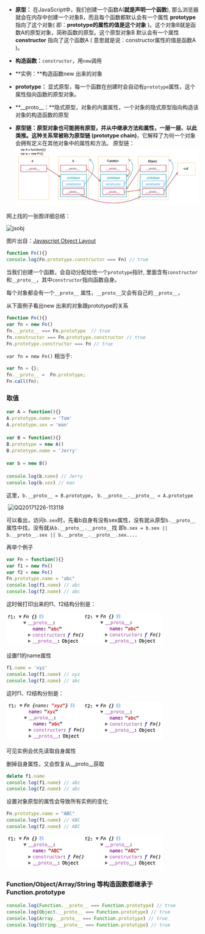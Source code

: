- **原型：** 在JavaScript中，我们创建一个函数A(**就是声明一个函数**), 那么浏览器就会在内存中创建一个对象B，而且每个函数都默认会有一个属性 **prototype** 指向了这个对象( 即：**prototype的属性的值是这个对象** )。这个对象B就是函数A的原型对象，简称函数的原型。这个原型对象B 默认会有一个属性 **constructor** 指向了这个函数A ( 意思就是说：constructor属性的值是函数A )。
- **构造函数：**`constructor`，用`new`调用
- **实例：**构造函数new 出来的对象


- **prototype：** 显式原型，每一个函数在创建时会自动有`prototype`属性，这个属性指向函数的原型对象。
- **\_\_proto\_\_：**隐式原型，对象的内置属性，一个对象的隐式原型指向构造该对象的构造函数的原型
- **原型链：**原型对象也可能拥有原型，并从中继承方法和属性，一层一层、以此类推。这种关系常被称为**原型链 (prototype chain)**，它解释了为何一个对象会拥有定义在其他对象中的属性和方法。
  原型链：
  ![](https://raw.githubusercontent.com/funyaliga/posts/master/img/prototype_chain.png)



网上找的一张图详细总结： 

![jsobj](/Users/junli/work/fun/posts/old/img/jsobj.jpg)

图片出自：[Javascript Object Layout](http://www.mollypages.org/tutorials/js.mp)



```javascript
function Fn(){}
console.log(Fn.prototype.constructor === Fn) // true
```

当我们创建一个函数，会自动分配给他一个`prototype`指针, 里面含有`constructor`和`__proto__`，其中`constructor`指向函数自身。



每个对象都会有一个``__proto__`` 属性，``__proto__``又会有自己的``__proto__``，

从下面例子看出new 出来的对象跟prototype的关系

```javascript
function Fn(){}
var fn = new Fn()
fn.__proto__ === Fn.prototype  // true
fn.constructor === Fn.prototype.constructor // true
Fn.prototype.constructor === Fn // true
```



```var fn = new Fn()``` 相当于:

```javascript
var fn = {};
fn.__proto__ =  Fn.prototype;
Fn.call(fn);
```



### 取值 ###

```javascript
var A = function(){}
A.prototype.name = 'Tom'
A.prototype.sex = 'man'

var B = function(){}
B.prototype = new A()
B.prototype.name = 'Jerry'

var b = new B()

console.log(b.name) // Jerry
console.log(b.sex) // man
```

这里，`b.__proto__ = B.prototype`， `b.__proto__.__proto__ = A.prototype`

​	![QQ20171226-113118](/Users/junli/work/fun/posts/old/img/QQ20171226-113118.png)

可以看出，访问`b.sex`时，先看b自身有没有sex属性，没有就从原型`b.__proto__`属性中找，没有就从`b.__proto__.__proto__`找
 即`b.sex = b.sex || b.__proto__.sex || b.__proto__.__proto__.sex....`


再举个例子

```javascript
var Fn = function(){}
var f1 = new Fn()
var f2 = new Fn()
Fn.prototype.name = "abc"
console.log(f1.name) // abc
console.log(f2.name) // abc
```

这时候打印出来的f1、f2结构分别是：

![](https://raw.githubusercontent.com/funyaliga/posts/master/img/proto1.png)	

设置f1的name属性

```javascript
f1.name = 'xyz'
console.log(f1.name) // xyz
console.log(f2.name) // abc
```

这时f1、f2结构分别是：

![](https://raw.githubusercontent.com/funyaliga/posts/master/img/proto2.png)	

可见实例会优先读取自身属性

删掉自身属性，又会恢复从\_\_proto\_\_获取

```javascript
delete f1.name
console.log(f1.name) // abc
console.log(f2.name) // abc
```

设置对象原型的属性会导致所有实例的变化

```javascript
Fn.prototype.name = "ABC"
console.log(f1.name) // ABC
console.log(f2.name) // ABC
```

![](https://raw.githubusercontent.com/funyaliga/posts/master/img/proto3.png)	



### Function/Object/Array/String 等构造函数都继承于Function.prototype ###

```javascript
console.log(Function.__proto__ === Function.prototype) // true
console.log(Object.__proto__ === Function.prototype) // true
console.log(Array.__proto__ === Function.prototype) // true
console.log(String.__proto__ === Function.prototype) // true
```

